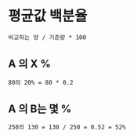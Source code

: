 # 평균값 백분율

```txt
비교하는 양 / 기준량 * 100
```

## A 의 X %

```txt
80의 20% = 80 * 0.2
```

## A 의 B는 몇 %

```txt
250의 130 = 130 / 250 = 0.52 = 52%
```
